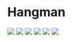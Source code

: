 # Hangman

<img src ="https://github.com/Javelel/Hangman/blob/master/img/photo_0.png"/>
<img src ="https://github.com/Javelel/Hangman/blob/master/img/photo_2.png"/>
<img src ="https://github.com/Javelel/Hangman/blob/master/img/photo_5.png"/>
<img src ="https://github.com/Javelel/Hangman/blob/master/img/photo_6.png"/>
<img src ="https://github.com/Javelel/Hangman/blob/master/img/photo_7.png"/>
<img src ="https://github.com/Javelel/Hangman/blob/master/img/photo_9.png"/>
